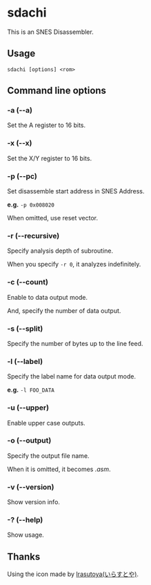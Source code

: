 # sdachi

This is an SNES Disassembler.

## Usage
`sdachi [options] <rom>`

## Command line options

### -a (--a)

Set the A register to 16 bits.

### -x (--x)

Set the X/Y register to 16 bits.

### -p (--pc)

Set disassemble start address in SNES Address.

**e.g.** `-p 0x008020`

When omitted, use reset vector.

### -r (--recursive)

Specify analysis depth of subroutine.

When you specify `-r 0`, it analyzes indefinitely.

### -c (--count)

Enable to data output mode.

And, specify the number of data output.

### -s (--split)

Specify the number of bytes up to the line feed.

### -l (--label)

Specify the label name for data output mode.

**e.g.** `-l FOO_DATA`

### -u (--upper)

Enable upper case outputs.

### -o (--output)

Specify the output file name.

When it is omitted, it becomes *<rom>.asm*.

### -v (--version)

Show version info.

### -? (--help)

Show usage.

## Thanks

Using the icon made by [Irasutoya(いらすとや)](http://irasutoya.com).

